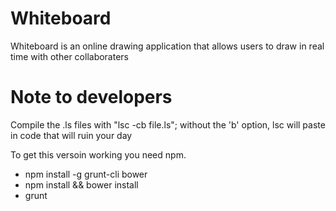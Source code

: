 Whiteboard
==========

Whiteboard is an online drawing application that allows users to draw in real time with other collaboraters

Note to developers
==================
Compile the .ls files with "lsc -cb file.ls"; without the 'b' option, lsc will paste in code that will ruin your day


To get this versoin working you need npm. 
 - npm install -g grunt-cli bower
 - npm install && bower install
 - grunt
